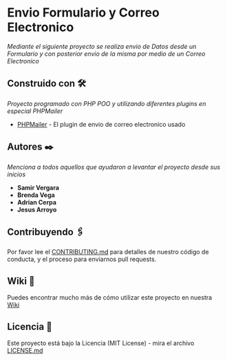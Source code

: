# Envio Formulario y Correo Electronico

_Mediante el siguiente proyecto se realiza envio de Datos desde un Formulario y con posterior envio de la misma por medio de un Correo Electronico_

## Construido con 🛠️

_Proyecto programado con PHP POO y utilizando diferentes plugins en especial PHPMailer_

* [PHPMailer](https://github.com/PHPMailer/PHPMailer) - El plugin de envio de correo electronico usado

## Autores ✒️

_Menciona a todos aquellos que ayudaron a levantar el proyecto desde sus inicios_

* **Samir Vergara**
* **Brenda Vega**
* **Adrian Cerpa**
* **Jesus Arroyo** 

## Contribuyendo 🖇️

Por favor lee el [CONTRIBUTING.md](https://github.com/web-v2/correo-electronico-php.git) para detalles de nuestro código de conducta, y el proceso para enviarnos pull requests.

## Wiki 📖

Puedes encontrar mucho más de cómo utilizar este proyecto en nuestra [Wiki](https://github.com/web-v2/correo-electronico-php.git)

## Licencia 📄

Este proyecto está bajo la Licencia (MIT License) - mira el archivo [LICENSE.md](LICENSE.md)